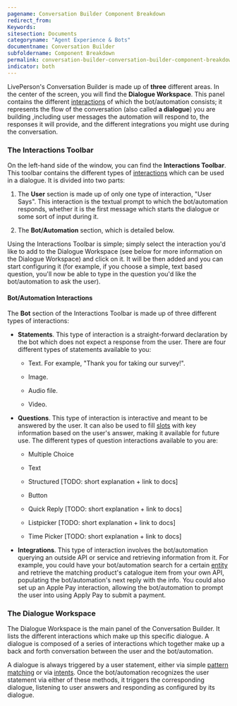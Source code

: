```yaml
---
pagename: Conversation Builder Component Breakdown
redirect_from:
Keywords:
sitesection: Documents
categoryname: "Agent Experience & Bots"
documentname: Conversation Builder
subfoldername: Component Breakdown
permalink: conversation-builder-conversation-builder-component-breakdown.md
indicator: both
---
```


LivePerson's Conversation Builder is made up of **three** different areas. In the center of the screen, you will find the **Dialogue Workspace**. This panel contains the different [interactions](placeholder.com) of which the bot/automation consists; it represents the flow of the conversation (also called **a dialogue**) you are building ,including user messages the automation will respond to, the responses it will provide, and the different integrations you might use during the conversation.


### The Interactions Toolbar

On the left-hand side of the window, you can find the **Interactions Toolbar**. This toolbar contains the different types of [interactions](placeholder.com) which can be used in a dialogue. It is divided into two parts:

1) The **User** section is made up of only one type of interaction, "User Says". This interaction is the textual prompt to which the bot/automation responds, whether it is the first message which starts the dialogue or some sort of input during it.

2) The **Bot/Automation** section, which is detailed below.

Using the Interactions Toolbar is simple; simply select the interaction you'd like to add to the Dialogue Workspace (see below for more information on the Dialogue Workspace) and click on it. It will be then added and you can start configuring it (for example, if you choose a simple, text based question, you'll now be able to type in the question you'd like the bot/automation to ask the user).

#### Bot/Automation Interactions

The **Bot** section of the Interactions Toolbar is made up of three different types of interactions:

* **Statements**. This type of interaction is a straight-forward declaration by the bot which does not expect a response from the user. There are four different types of statements available to you:

  * Text. For example, "Thank you for taking our survey!".

  * Image.

  * Audio file.

  * Video.

* **Questions**. This type of interaction is interactive and meant to be answered by the user. It can also be used to fill [slots](placeholder.com) with key information based on the user's answer, making it available for future use. The different types of question interactions available to you are:

  * Multiple Choice

  * Text

  * Structured [TODO: short explanation + link to docs]

  * Button

  * Quick Reply [TODO: short explanation + link to docs]

  * Listpicker [TODO: short explanation + link to docs]

  * Time Picker [TODO: short explanation + link to docs]

* **Integrations**. This type of interaction involves the bot/automation querying an outside API or service and retrieving information from it. For example, you could have your bot/automation search for a certain [entity](placeholer.com) and retrieve the matching product's catalogue item from your own API, populating the bot/automation's next reply with the info. You could also set up an Apple Pay interaction, allowing the bot/automation to prompt the user into using Apply Pay to submit a payment.

### The Dialogue Workspace

The Dialogue Workspace is the main panel of the Conversation Builder. It lists the different interactions which make up this specific dialogue. A dialogue is composed of a series of interactions which together make up a back and forth conversation between the user and the bot/automation.

A dialogue is always triggered by a user statement, either via simple [pattern matching](placeholder.com) or via [intents](placeholder.com). Once the bot/automation recognizes the user statement via either of these methods, it triggers the corresponding dialogue, listening to user answers and responding as configured by its dialogue.
